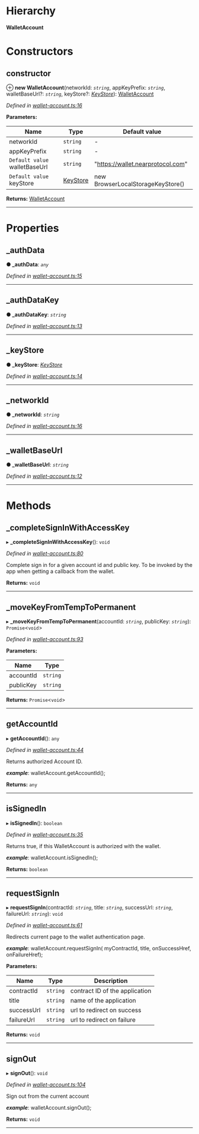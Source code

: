 

# Hierarchy

**WalletAccount**

# Constructors

<a id="constructor"></a>

##  constructor

⊕ **new WalletAccount**(networkId: *`string`*, appKeyPrefix: *`string`*, walletBaseUrl?: *`string`*, keyStore?: *[KeyStore](_key_stores_keystore_.keystore.md)*): [WalletAccount](_wallet_account_.walletaccount.md)

*Defined in [wallet-account.ts:16](https://github.com/nearprotocol/nearlib/blob/8b364b8/src.ts/wallet-account.ts#L16)*

**Parameters:**

| Name | Type | Default value |
| ------ | ------ | ------ |
| networkId | `string` | - |
| appKeyPrefix | `string` | - |
| `Default value` walletBaseUrl | `string` | &quot;https://wallet.nearprotocol.com&quot; |
| `Default value` keyStore | [KeyStore](_key_stores_keystore_.keystore.md) |  new BrowserLocalStorageKeyStore() |

**Returns:** [WalletAccount](_wallet_account_.walletaccount.md)

___

# Properties

<a id="_authdata"></a>

##  _authData

**● _authData**: *`any`*

*Defined in [wallet-account.ts:15](https://github.com/nearprotocol/nearlib/blob/8b364b8/src.ts/wallet-account.ts#L15)*

___
<a id="_authdatakey"></a>

##  _authDataKey

**● _authDataKey**: *`string`*

*Defined in [wallet-account.ts:13](https://github.com/nearprotocol/nearlib/blob/8b364b8/src.ts/wallet-account.ts#L13)*

___
<a id="_keystore"></a>

##  _keyStore

**● _keyStore**: *[KeyStore](_key_stores_keystore_.keystore.md)*

*Defined in [wallet-account.ts:14](https://github.com/nearprotocol/nearlib/blob/8b364b8/src.ts/wallet-account.ts#L14)*

___
<a id="_networkid"></a>

##  _networkId

**● _networkId**: *`string`*

*Defined in [wallet-account.ts:16](https://github.com/nearprotocol/nearlib/blob/8b364b8/src.ts/wallet-account.ts#L16)*

___
<a id="_walletbaseurl"></a>

##  _walletBaseUrl

**● _walletBaseUrl**: *`string`*

*Defined in [wallet-account.ts:12](https://github.com/nearprotocol/nearlib/blob/8b364b8/src.ts/wallet-account.ts#L12)*

___

# Methods

<a id="_completesigninwithaccesskey"></a>

##  _completeSignInWithAccessKey

▸ **_completeSignInWithAccessKey**(): `void`

*Defined in [wallet-account.ts:80](https://github.com/nearprotocol/nearlib/blob/8b364b8/src.ts/wallet-account.ts#L80)*

Complete sign in for a given account id and public key. To be invoked by the app when getting a callback from the wallet.

**Returns:** `void`

___
<a id="_movekeyfromtemptopermanent"></a>

##  _moveKeyFromTempToPermanent

▸ **_moveKeyFromTempToPermanent**(accountId: *`string`*, publicKey: *`string`*): `Promise`<`void`>

*Defined in [wallet-account.ts:93](https://github.com/nearprotocol/nearlib/blob/8b364b8/src.ts/wallet-account.ts#L93)*

**Parameters:**

| Name | Type |
| ------ | ------ |
| accountId | `string` |
| publicKey | `string` |

**Returns:** `Promise`<`void`>

___
<a id="getaccountid"></a>

##  getAccountId

▸ **getAccountId**(): `any`

*Defined in [wallet-account.ts:44](https://github.com/nearprotocol/nearlib/blob/8b364b8/src.ts/wallet-account.ts#L44)*

Returns authorized Account ID.

*__example__*: walletAccount.getAccountId();

**Returns:** `any`

___
<a id="issignedin"></a>

##  isSignedIn

▸ **isSignedIn**(): `boolean`

*Defined in [wallet-account.ts:35](https://github.com/nearprotocol/nearlib/blob/8b364b8/src.ts/wallet-account.ts#L35)*

Returns true, if this WalletAccount is authorized with the wallet.

*__example__*: walletAccount.isSignedIn();

**Returns:** `boolean`

___
<a id="requestsignin"></a>

##  requestSignIn

▸ **requestSignIn**(contractId: *`string`*, title: *`string`*, successUrl: *`string`*, failureUrl: *`string`*): `void`

*Defined in [wallet-account.ts:61](https://github.com/nearprotocol/nearlib/blob/8b364b8/src.ts/wallet-account.ts#L61)*

Redirects current page to the wallet authentication page.

*__example__*: walletAccount.requestSignIn( myContractId, title, onSuccessHref, onFailureHref);

**Parameters:**

| Name | Type | Description |
| ------ | ------ | ------ |
| contractId | `string` |  contract ID of the application |
| title | `string` |  name of the application |
| successUrl | `string` |  url to redirect on success |
| failureUrl | `string` |  url to redirect on failure |

**Returns:** `void`

___
<a id="signout"></a>

##  signOut

▸ **signOut**(): `void`

*Defined in [wallet-account.ts:104](https://github.com/nearprotocol/nearlib/blob/8b364b8/src.ts/wallet-account.ts#L104)*

Sign out from the current account

*__example__*: walletAccount.signOut();

**Returns:** `void`

___

